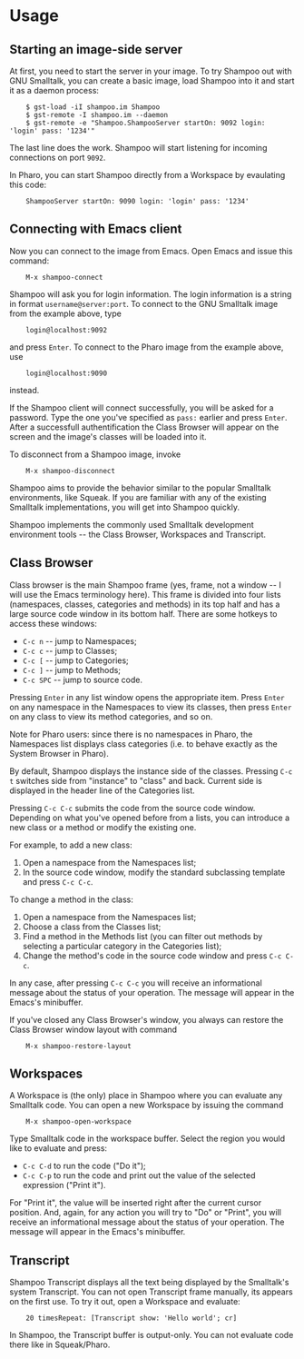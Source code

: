 Usage
=====

Starting an image-side server
-----------------------------

At first, you need to start the server in your image. To try Shampoo out with GNU Smalltalk, you can create a basic image, load Shampoo into it and start it as a daemon process:

        $ gst-load -iI shampoo.im Shampoo
        $ gst-remote -I shampoo.im --daemon
        $ gst-remote -e "Shampoo.ShampooServer startOn: 9092 login: 'login' pass: '1234'"

The last line does the work. Shampoo will start listening for incoming connections on port `9092`.

In Pharo, you can start Shampoo directly from a Workspace by evaulating this code:

        ShampooServer startOn: 9090 login: 'login' pass: '1234'

Connecting with Emacs client
----------------------------

Now you can connect to the image from Emacs. Open Emacs and issue this command:

        M-x shampoo-connect

Shampoo will ask you for login information. The login information is a string in format `username@server:port`. To connect to the GNU Smalltalk image from the example above, type

        login@localhost:9092

and press `Enter`. To connect to the Pharo image from the example above, use

        login@localhost:9090

instead.

If the Shampoo client will connect successfully, you will be asked for a password. Type the one you've specified as `pass:` earlier and press `Enter`. After a successfull authentification the Class Browser will appear on the screen and the image's classes will be loaded into it.

To disconnect from a Shampoo image, invoke

        M-x shampoo-disconnect

Shampoo aims to provide the behavior similar to the popular Smalltalk environments, like Squeak. If you are familiar with any of the existing Smalltalk implementations, you will get into Shampoo quickly.

Shampoo implements the commonly used Smalltalk development environment tools -- the Class Browser, Workspaces and Transcript. 

Class Browser
-------------

Class browser is the main Shampoo frame (yes, frame, not a window -- I will use the Emacs terminology here). This frame is divided into four lists (namespaces, classes, categories and methods) in its top half and has a large source code window in its bottom half. There are some hotkeys to access these windows:

* `C-c n` -- jump to Namespaces;
* `C-c c` -- jump to Classes;
* `C-c [` -- jump to Categories;
* `C-c ]` -- jump to Methods;
* `C-c SPC` -- jump to source code.

Pressing `Enter` in any list window opens the appropriate item. Press `Enter` on any namespace in the Namespaces to view its classes, then press `Enter` on any class to view its method categories, and so on.

Note for Pharo users: since there is no namespaces in Pharo, the Namespaces list displays class categories (i.e. to behave exactly as the System Browser in Pharo).

By default, Shampoo displays the instance side of the classes. Pressing `C-c t` switches side from "instance" to "class" and back. Current side is displayed in the header line of the Categories list.

Pressing `C-c C-c` submits the code from the source code window. Depending on what you've opened before from a lists, you can introduce a new class or a method or modify the existing one.

For example, to add a new class:

1. Open a namespace from the Namespaces list;
2. In the source code window, modify the standard subclassing template and press `C-c C-c`.

To change a method in the class:

1. Open a namespace from the Namespaces list;
2. Choose a class from the Classes list;
3. Find a method in the Methods list (you can filter out methods by selecting a particular category in the Categories list);
4. Change the method's code in the source code window and press `C-c C-c`.

In any case, after pressing `C-c C-c` you will receive an informational message about the status of your operation. The message will appear in the Emacs's minibuffer.

If you've closed any Class Browser's window, you always can restore the Class Browser window layout with command

        M-x shampoo-restore-layout

Workspaces
----------

A Workspace is (the only) place in Shampoo where you can evaluate any Smalltalk code. You can open a new Workspace by issuing the command

        M-x shampoo-open-workspace

Type Smalltalk code in the workspace buffer. Select the region you would like to evaluate and press:

* `C-c C-d` to run the code ("Do it");
* `C-c C-p` to run the code and print out the value of the selected expression ("Print it").

For "Print it", the value will be inserted right after the current cursor position. And, again, for any action you will try to "Do" or "Print", you will receive an informational message about the status of your operation. The message will appear in the Emacs's minibuffer.

Transcript
----------

Shampoo Transcript displays all the text being displayed by the Smalltalk's system Transcript. You can not open Transcript frame manually, its appears on the first use. To try it out, open a Workspace and evaluate:

        20 timesRepeat: [Transcript show: 'Hello world'; cr]

In Shampoo, the Transcript buffer is output-only. You can not evaluate code there like in Squeak/Pharo.
